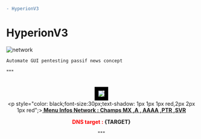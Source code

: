 ```diff
- HyperionV3
```
# HyperionV3
![network](https://user-images.githubusercontent.com/59021489/104730862-13b13680-573b-11eb-8e4e-1f41eea187a5.gif)


```
Automate GUI pentesting passif news concept
```
"""<html>
                              <head></head>
                              <body style="background-image: url(border_fait.jpeg);background-repeat: no-repeat;">
                              <body marginwidth="50" marginheight="100" topmargin="10" leftmargin="170">
                              <center>                        
                              <img style="border:10px solid black;" src="Hyperion_red2.jpg">
                              </center>
                              <center>
                              <p style="color: black;font-size:30px;text-shadow: 1px 1px 1px red,2px 2px 1px red";><span style="text-decoration: underline;"><B> Menu Infos Network : Champs MX ,A , AAAA ,PTR ,SVR </B><p>
                              </center>
                              <center>
                              <body><p><span style="color: red"><B>DNS target : </B></span><span class="macouleur2"><B>{TARGET}</B></span></p></body>
                              </center>
                              <center>
                              </html>"""
